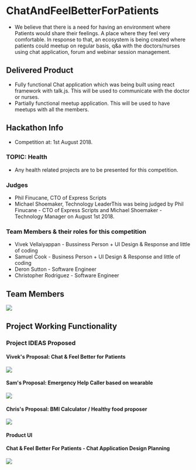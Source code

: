 # ChatAndFeelBetterForPatients 
- We believe that there is a need for having an environment where Patients would share their feelings. A place where they feel very comfortable. In response to that, an ecosystem is being created where patients could meetup on regular basis, q&a with the doctors/nurses using chat application, forum and webinar session management.

## Delivered Product
- Fully functional Chat application which was being built using react framework with talk.js. This will be used to communicate with the doctor or nurses.
- Partially functional meetup application. This will be used to have meetups with all the members.

## Hackathon Info
- Competition at: 1st August 2018. 
### TOPIC: Health
- Any health related projects are to be presented for this competition. 
### Judges
- Phil Finucane, CTO of Express Scripts
- Michael Shoemaker, Technology LeaderThis was being judged by Phil Finucane - CTO of Express Scripts and Michael Shoemaker - Technology Manager on August 1st 2018. 
### Team Members & their roles for this competition
- Vivek Vellaiyappan - Bussiness Person + UI Design & Response and little of coding
- Samuel Cook - Business Person + UI Design & Response and little of coding
- Deron Sutton - Software Engineer
- Christopher Rodriguez - Software Engineer

## Team Members
![](https://github.com/vivekVells/ChatAndFeelBetterForPatients/blob/master/Demo/Team%20Members.jpeg)
## Project Working Functionality
### Project IDEAS Proposed
#### Vivek's Proposal: Chat & Feel Better for Patients
![](https://github.com/vivekVells/ChatAndFeelBetterForPatients/blob/master/Demo/Vivek's%20Product%20Proposal.jpeg)
#### Sam's Proposal: Emergency Help Caller based on wearable
![](https://github.com/vivekVells/ChatAndFeelBetterForPatients/blob/master/Demo/Sam's%20Product%20Proposal.jpeg)
#### Chris's Proposal: BMI Calculator / Healthy food proposer
![](https://github.com/vivekVells/ChatAndFeelBetterForPatients/blob/master/Demo/Chris's%20Product%20Proposal.jpeg)

#### Product UI
#### Chat & Feel Better For Patients - Chat Application Design Planning
![](https://github.com/vivekVells/ChatAndFeelBetterForPatients/blob/master/Demo/Chat%20Application%20Design.jpeg)

